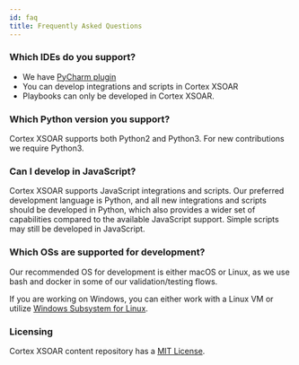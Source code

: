 ```yaml
---
id: faq
title: Frequently Asked Questions
---
```


### Which IDEs do you support?
- We have [PyCharm plugin](https://plugins.jetbrains.com/plugin/12093-demisto-add-on-for-pycharm)
- You can develop integrations and scripts in Cortex XSOAR
- Playbooks can only be developed in Cortex XSOAR.

### Which Python version you support?
Cortex XSOAR supports both Python2 and Python3. For new contributions we require Python3.

### Can I develop in JavaScript?
Cortex XSOAR supports JavaScript integrations and scripts. Our preferred development language is Python, and all new integrations and scripts should be developed in Python, which also provides a wider set of capabilities compared to the available JavaScript support. Simple scripts may still be developed in JavaScript.

### Which OSs are supported for development?
Our recommended OS for development is either macOS or Linux, as we use bash and docker in some of our validation/testing flows.

If you are working on Windows, you can either work with a Linux VM or utilize [Windows Subsystem for Linux](https://docs.microsoft.com/en-us/windows/wsl/install-win10).

### Licensing
Cortex XSOAR content repository has a [MIT License](https://github.com/demisto/content/blob/master/LICENSE).
